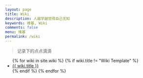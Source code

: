 ```yaml
---
layout: page
title: Wiki
description: 人越学越觉得自己无知
keywords: 维基, Wiki
comments: false
menu: 维基
permalink: /wiki
---
```


> 记录下的点点滴滴

<ul class="listing">
{% for wiki in site.wiki %}
{% if wiki.title != "Wiki Template" %}
<li class="listing-item"><a href="{{ site.url }}{{ wiki.url }}">{{ wiki.title }}</a></li>
{% endif %}
{% endfor %}
</ul>
